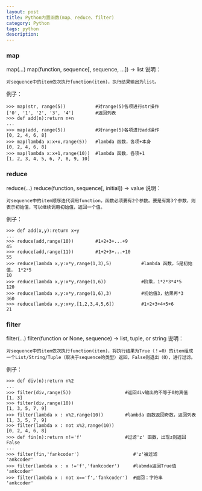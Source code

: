 ```yaml
---
layout: post
title: Python内置函数(map、reduce、filter)
category: Python
tags: python
description:
---
```


### map

map(...)
    map(function, sequence[, sequence, ...]) -> list 说明：

```
对sequence中的item依次执行function(item)，执行结果输出为list。
```

例子：

```
>>> map(str, range(5))           #对range(5)各项进行str操作
['0', '1', '2', '3', '4']        #返回列表
>>> def add(n):return n+n
... 
>>> map(add, range(5))           #对range(5)各项进行add操作
[0, 2, 4, 6, 8]
>>> map(lambda x:x+x,range(5))   #lambda 函数，各项+本身
[0, 2, 4, 6, 8]
>>> map(lambda x:x+1,range(10))  #lambda 函数，各项+1
[1, 2, 3, 4, 5, 6, 7, 8, 9, 10]
```

### reduce

reduce(...)
    reduce(function, sequence[, initial]) -> value 说明：

```
对sequence中的item顺序迭代调用function，函数必须要有2个参数。要是有第3个参数，则表示初始值，可以继续调用初始值，返回一个值。
```

例子：

```
>>> def add(x,y):return x+y
... 
>>> reduce(add,range(10))        #1+2+3+...+9
45
>>> reduce(add,range(11))        #1+2+3+...+10
55
>>> reduce(lambda x,y:x*y,range(1,3),5)           #lambda 函数，5是初始值， 1*2*5
10
>>> reduce(lambda x,y:x*y,range(1,6))             #阶乘，1*2*3*4*5
120
>>> reduce(lambda x,y:x*y,range(1,6),3)           #初始值3，结果再*3
360
>>> reduce(lambda x,y:x+y,[1,2,3,4,5,6])          #1+2+3+4+5+6
21 
```

### filter

filter(...)
    filter(function or None, sequence) -> list, tuple, or string 说明：

```
对sequence中的item依次执行function(item)，将执行结果为True（！=0）的item组成一个List/String/Tuple（取决于sequence的类型）返回，False则退出（0），进行过滤。
```

例子：

```
>>> def div(n):return n%2
... 
>>> filter(div,range(5))                    #返回div输出的不等于0的真值
[1, 3]
>>> filter(div,range(10))
[1, 3, 5, 7, 9]
>>> filter(lambda x : x%2,range(10))        #lambda 函数返回奇数，返回列表
[1, 3, 5, 7, 9]
>>> filter(lambda x : not x%2,range(10))
[0, 2, 4, 6, 8]
>>> def fin(n):return n!='f'                #过滤'z' 函数，出现z则返回False
... 
>>> filter(fin,'fankcoder')                    #'z'被过滤
'ankcoder'
>>> filter(lambda x : x !='f','fankcoder')     #labmda返回True值
'ankcoder'
>>> filter(lambda x : not x=='f','fankcoder')  #返回：字符串
'ankcoder'
```
